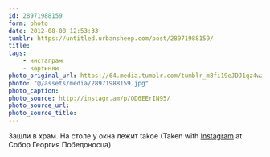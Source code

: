 ```yaml
---
id: 28971988159
form: photo
date: 2012-08-08 12:53:33
tumblr: https://untitled.urbansheep.com/post/28971988159/
title:
tags:
    - инстаграм
    - картинки
photo_original_url: https://64.media.tumblr.com/tumblr_m8fi19eJDJ1qz4wzio1_640.jpg
photo: "@/assets/media/28971988159.jpg"
photo_caption:
photo_source: http://instagr.am/p/OD6EErIN95/
photo_source_url:
photo_source_title:
---
```


<p>Зашли в храм. На столе у окна лежит takoe (Taken with <a href="http://instagram.com">Instagram</a> at Собор Георгия Победоносца)</p>
